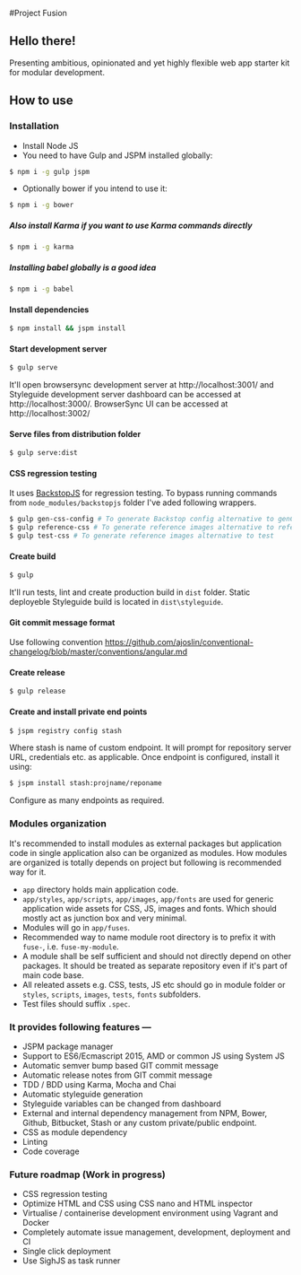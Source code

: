 #Project Fusion

## Hello there!

Presenting ambitious, opinionated and yet highly flexible web app starter kit for modular development.

## How to use

### Installation

* Install Node JS
* You need to have Gulp and JSPM installed globally:

```sh
$ npm i -g gulp jspm
```
* Optionally bower if you intend to use it:

```sh
$ npm i -g bower
```
##### Also install Karma if you want to use Karma commands directly

```sh
$ npm i -g karma
```
##### Installing babel globally is a good idea

```sh
$ npm i -g babel
```

#### Install dependencies

```sh
$ npm install && jspm install
```

#### Start development server

```sh
$ gulp serve
```

It'll open browsersync development server at http://localhost:3001/ and Styleguide development server dashboard can be accessed at http://localhost:3000/. BrowserSync UI can be accessed at http://localhost:3002/

#### Serve files from distribution folder

```sh
$ gulp serve:dist
```

#### CSS regression testing
It uses [BackstopJS](https://github.com/garris/BackstopJS) for regression testing. To bypass running commands from `node_modules/backstopjs` folder I've aded following wrappers.

```sh
$ gulp gen-css-config # To generate Backstop config alternative to genConfig
$ gulp reference-css # To generate reference images alternative to reference
$ gulp test-css # To generate reference images alternative to test
```

#### Create build

```sh
$ gulp
```
It'll run tests, lint and create production build in `dist` folder. Static deployeble Styleguide build is located in `dist\styleguide`.

#### Git commit message format
Use following convention
https://github.com/ajoslin/conventional-changelog/blob/master/conventions/angular.md

#### Create release

```sh
$ gulp release
```
#### Create and install private end points


```sh
$ jspm registry config stash
```
Where stash is name of custom endpoint. It will prompt for repository server URL, credentials etc. as applicable. Once endpoint is configured, install it using:

```sh
$ jspm install stash:projname/reponame
```
Configure as many endpoints as required.

### Modules organization
It's recommended to install modules as external packages but application code in single application also  can be organized as modules. How modules are organized is totally depends on project but following is recommended way for it.

 * `app` directory holds main application code.
 * `app/styles`, `app/scripts`, `app/images`, `app/fonts` are used for generic application wide assets for CSS, JS, images and fonts. Which should mostly act as junction box and very minimal.
 * Modules will go in `app/fuses`.
 * Recommended way to name module root directory is to prefix it with `fuse-`, i.e. `fuse-my-module`.
 * A module shall be self sufficient and should not directly depend on other packages. It should be treated as separate repository even if it's part of main code base.
 * All releated assets e.g. CSS, tests, JS etc should go in module folder or `styles`, `scripts`, `images`, `tests`, `fonts` subfolders.
 * Test files should suffix `.spec`.


### It provides following features —

*   JSPM package manager
*   Support to ES6/Ecmascript 2015, AMD or common JS using System JS
*   Automatic semver bump based GIT commit message
*   Automatic release notes from GIT commit message
*   TDD / BDD using Karma, Mocha and Chai
*   Automatic styleguide generation
*   Styleguide variables can be changed from dashboard
*   External and internal dependency management from NPM, Bower, Github, Bitbucket, Stash or any custom private/public endpoint.
*   CSS as module dependency
*   Linting
*   Code coverage

### Future roadmap (Work in progress)

*   CSS regression testing
*   Optimize HTML and CSS using CSS nano and HTML inspector
*   Virtualise / containerise development environment using Vagrant and Docker
*   Completely automate issue management, development, deployment and CI
*   Single click deployment
*   Use SighJS as task runner

